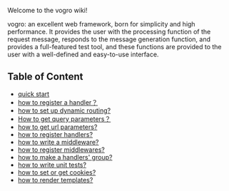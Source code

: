 Welcome to the vogro wiki! 

vogro: an excellent web framework, born for simplicity and high performance. It provides the user with the processing function of the request message, responds to the message generation function, and provides a full-featured test tool, and these functions are provided to the user with a well-defined and easy-to-use interface.

## Table of Content
+ [quick start](https://github.com/vogro-x/vogro/wiki/quick-start)
+ [how to register a handler？](https://github.com/vogro-x/vogro/wiki/how-to-register-a-handler%EF%BC%9F)
+ [how to set up dynamic routing?](https://github.com/vogro-x/vogro/wiki/how-to-set-up-dynamic-routing%3F)
+ [How to get query parameters？](https://github.com/vogro-x/vogro/wiki/How-to-get-query-parameters%EF%BC%9F)
+ [how to get url parameters?](https://github.com/vogro-x/vogro/wiki/how-to-get-url-parameters%3F)
+ [how to register handlers?](https://github.com/vogro-x/vogro/wiki/how-to-register-handlers-%3F) 
+ [how to write a middleware?](https://github.com/vogro-x/vogro/wiki/how-to-write-a-middleware%3F)
+ [how to register middlewares?](https://github.com/vogro-x/vogro/wiki/how-to-register-middlewares%3F)
+ [how to make a handlers' group?](https://github.com/vogro-x/vogro/wiki/how-to-make-a-handlers'-group%3F)
+ [how to write unit tests?](https://github.com/vogro-x/vogro/wiki/how-to-write-unit-tests%3F)
+ [how to set or get cookies?](https://github.com/vogro-x/vogro/wiki/how-to-set-or-get-cookies%3F)
+ [how to render templates?](https://github.com/vogro-x/vogro/wiki/how-to-render-templates%3F)